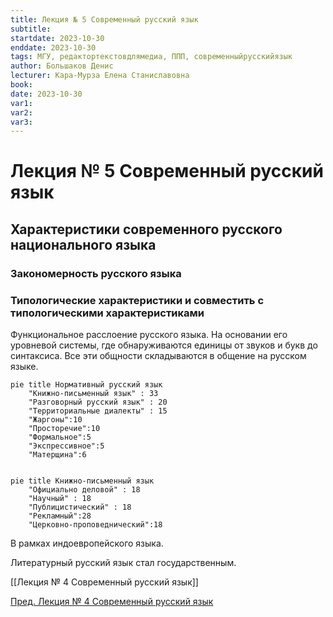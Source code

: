 ```yaml
---
title: Лекция № 5 Современный русский язык
subtitle:
startdate: 2023-10-30
enddate: 2023-10-30
tags: МГУ, редактортекстовдлямедиа, ППП, современныйрусскийязык
author: Большаков Денис
lecturer: Кара-Мурза Елена Станиславовна
book:
date: 2023-10-30
var1:
var2:
var3:
---
```

# Лекция № 5 Современный русский язык

## Характеристики современного русского национального языка

### Закономерность русского языка
### Типологические характеристики и совместить с типологическими характеристиками 

Функциональное расслоение русского языка. На основании его уровневой системы, где обнаруживаются единицы от звуков и букв до синтаксиса. Все эти общности складываются в общение на русском языке.


```mermaid
pie title Нормативный русский язык
	"Книжно-письменный язык" : 33
	"Разговорный русский язык" : 20
	"Территориальные диалекты" : 15
	"Жаргоны":10
	"Просторечие":10
	"Формальное":5
	"Экспрессивное":5
	"Матерщина":6
	
```


```mermaid
pie title Книжно-письменный язык
	"Официально деловой" : 18
	"Научный" : 18
	"Публицистический" : 18
	"Рекламный":28
	"Церковно-проповеднический":18	
```



В рамках индоевропейского языка. 


Литературный русский язык стал государственным. 


[[Лекция № 4 Современный русский язык]]

[Пред. Лекция № 4 Современный русский язык](https://github.com/denisbolshakoff/MSU/blob/main/Современный%20русский%20язык/Лекция%20№%204%20Современный%20русский%20язык.md)